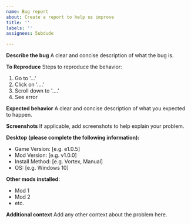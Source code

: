 ```yaml
---
name: Bug report
about: Create a report to help us improve
title: ''
labels: ''
assignees: 5ubdude

---
```


**Describe the bug**
A clear and concise description of what the bug is.

**To Reproduce**
Steps to reproduce the behavior:
1. Go to '...'
2. Click on '....'
3. Scroll down to '....'
4. See error

**Expected behavior**
A clear and concise description of what you expected to happen.

**Screenshots**
If applicable, add screenshots to help explain your problem.

**Desktop (please complete the following information):**
 - Game Version: [e.g. e1.0.5]
 - Mod Version: [e.g. v1.0.0]
 - Install Method: [e.g. Vortex, Manual]
 - OS: [e.g. Windows 10]

**Other mods installed:**
 - Mod 1
 - Mod 2
 - etc.

**Additional context**
Add any other context about the problem here.

